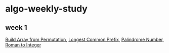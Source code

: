 # algo-weekly-study

## week 1

[Build Array from Permutation](https://github.com/yeongki0944/algo-weekly-study/blob/main/leetcode/Build%20Array%20from%20Permutation.py), [Longest Common Prefix](https://github.com/yeongki0944/algo-weekly-study/blob/main/leetcode/Longest%20Common%20Prefix.py), [Palindrome Number](https://github.com/yeongki0944/algo-weekly-study/blob/main/leetcode/Palindrome%20Number.py), [Roman to Integer](https://github.com/yeongki0944/algo-weekly-study/blob/main/leetcode/Roman%20to%20Integer.py)
